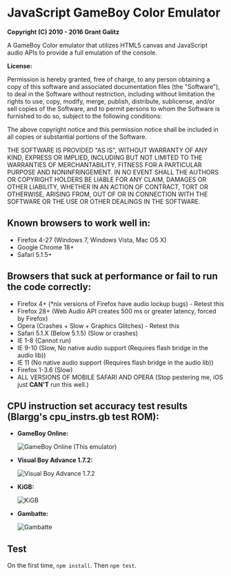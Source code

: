 JavaScript GameBoy Color Emulator
=================================

**Copyright (C) 2010 - 2016 Grant Galitz**

A GameBoy Color emulator that utilizes HTML5 canvas and JavaScript audio APIs to provide a full emulation of the console.

**License:**

Permission is hereby granted, free of charge, to any person obtaining a copy of
this software and associated documentation files (the "Software"), to deal in
the Software without restriction, including without limitation the rights to
use, copy, modify, merge, publish, distribute, sublicense, and/or sell copies
of the Software, and to permit persons to whom the Software is furnished to do
so, subject to the following conditions:

The above copyright notice and this permission notice shall be included in all
copies or substantial portions of the Software.

THE SOFTWARE IS PROVIDED "AS IS", WITHOUT WARRANTY OF ANY KIND, EXPRESS OR
IMPLIED, INCLUDING BUT NOT LIMITED TO THE WARRANTIES OF MERCHANTABILITY,
FITNESS FOR A PARTICULAR PURPOSE AND NONINFRINGEMENT. IN NO EVENT SHALL THE
AUTHORS OR COPYRIGHT HOLDERS BE LIABLE FOR ANY CLAIM, DAMAGES OR OTHER
LIABILITY, WHETHER IN AN ACTION OF CONTRACT, TORT OR OTHERWISE, ARISING FROM,
OUT OF OR IN CONNECTION WITH THE SOFTWARE OR THE USE OR OTHER DEALINGS IN THE
SOFTWARE.

Known browsers to work well in:
-------------------------------

* Firefox 4-27 (Windows 7, Windows Vista, Mac OS X)
* Google Chrome 18+
* Safari 5.1.5+

Browsers that suck at performance or fail to run the code correctly:
--------------------------------------------------------------------

* Firefox 4+ (*nix versions of Firefox have audio lockup bugs) - Retest this
* Firefox 28+ (Web Audio API creates 500 ms or greater latency, forced by Firefox)
* Opera (Crashes + Slow + Graphics Glitches) - Retest this
* Safari 5.1.X (Below 5.1.5) (Slow or crashes)
* IE 1-8 (Cannot run)
* IE 9-10 (Slow, No native audio support (Requires flash bridge in the audio lib))
* IE 11 (No native audio support (Requires flash bridge in the audio lib))
* Firefox 1-3.6 (Slow)
* ALL VERSIONS OF MOBILE SAFARI AND OPERA (Stop pestering me, iOS just **CAN'T** run this well.)

CPU instruction set accuracy test results (Blargg's cpu_instrs.gb test ROM):
-----------------------------------------------------

* **GameBoy Online:**

	![GameBoy Online (This emulator)](http://i.imgur.com/ivs7F.png "Passes")
* **Visual Boy Advance 1.7.2:**

	![Visual Boy Advance 1.7.2](http://i.imgur.com/NYnYu.png "Fails")
* **KiGB:**

	![KiGB](http://i.imgur.com/eYHDH.png "Fails")
* **Gambatte:**

	![Gambatte](http://i.imgur.com/vGHFz.png "Passes")

Test
----
On the first time, `npm install`.
Then `npm test`.
